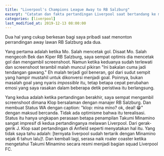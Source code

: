 ```yaml
---
title: "Liverpool's Champions League Away to RB Salzburg"
excerpt: "Catatan dan fakta pertandingan Liverpool saat bertandang ke markas RB Salzburg"
categories: [liverpool]
last_modified_at: 2019-12-13 08:00:00
---
```


Dua hal yang cukup berkesan bagi saya pribadi saat menonton perrandingan away lawan RB Salzburg ada dua.

Yang pertama adalah ketika Mo. Salah mencetak gol. Disaat Mo. Salah mengecoh Bek dan Kiper RB Salzburg, saya sempat optimis dia mencetak gol dan mengambil screenshoot. Namun ketika keduanya sudah terlewati dan screenshoot terambil malah muncul pikiran "Ini bakalan cuma jadi tendangan gawang." Eh malah terjadi gol beneran, gol dari sudut sempit yang hampir mustahil untuk dikonversi menjadi goal. Poinnya, bukan masalah goal yang nyaris _impossible_ itu, tetap betapa cepat perubahan emosi yang saya rasakan dalam beberapa detik peristiwa itu berlangsung.

Yang kedua adalah ketika pertandingan berakhir, saya sempat mengambil screenshoot dimana Klop bersalaman dengan manajer RB Salzburg. Dan membuat Status WA dengan caption: "klop: mina mino? ok, deal! 😁" dengan maksud bercanda. Tidak ada optimisme bahwa itu terealisasi. Status itu hanya ungkapan perasaan betapa penampilan Takumi Minamino sangat impresif di kedua pertandinganya melawan Liverpool. Dari gerak-gerik J. Klop saat pertandingan di Anfield seperti menyatakan hal itu. Yang tidak saya tahu adalah: [ternyata liverpool sudah tertarik dengan Minamino sejak 6 tahun lalu]!. Dan kembali lagi, serasa naik roaler coaster ketika mengetahui Takumi Minamino secara resmi menjadi bagian squad Liverpool FC. 
